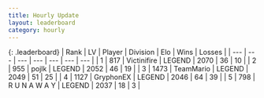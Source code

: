 ```yaml
---
title: Hourly Update
layout: leaderboard
category: hourly
---
```


{: .leaderboard}
| Rank | LV | Player | Division | Elo | Wins | Losses |
| --- | --- | --- | --- | --- | --- | --- |
| <span data-change="0">1</span> | 817 | <span title="ID: 112242">Victinifire</span> | LEGEND | <span data-change="0">2070</span> | <span data-change="0">36</span> | <span data-change="0">10</span> |
| <span data-change="2">2</span> | 955 | <span title="ID: 4783">pojlk</span> | LEGEND | <span data-change="14">2052</span> | <span data-change="2">46</span> | <span data-change="0">19</span> |
| <span data-change="-1">3</span> | 1473 | <span title="ID: 164871">TeamMario</span> | LEGEND | <span data-change="0">2049</span> | <span data-change="0">51</span> | <span data-change="0">25</span> |
| <span data-change="-1">4</span> | 1127 | <span title="ID: 315148">GryphonEX</span> | LEGEND | <span data-change="0">2046</span> | <span data-change="0">64</span> | <span data-change="0">39</span> |
| <span data-change="0">5</span> | 798 | <span title="ID: 66144">R U N A W A Y</span> | LEGEND | <span data-change="0">2037</span> | <span data-change="0">18</span> | <span data-change="0">3</span> |